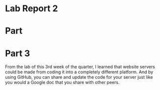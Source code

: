 # Lab Report 2

# Part 



# Part 3 

From the lab of this 3rd week of the quarter, I learned that website servers could be made from coding it into a completely different platform. And by using GitHub, you can share and update the code for your server just like you would a Google doc that you share with other peers.
